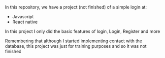 In this repository, we have a project (not finished) of a simple login at:
- Javascript
- React native

In this project I only did the basic features of login, Login, Register and more

Remembering that although I started implementing contact with the database, this project was just for training purposes and so it was not finished
